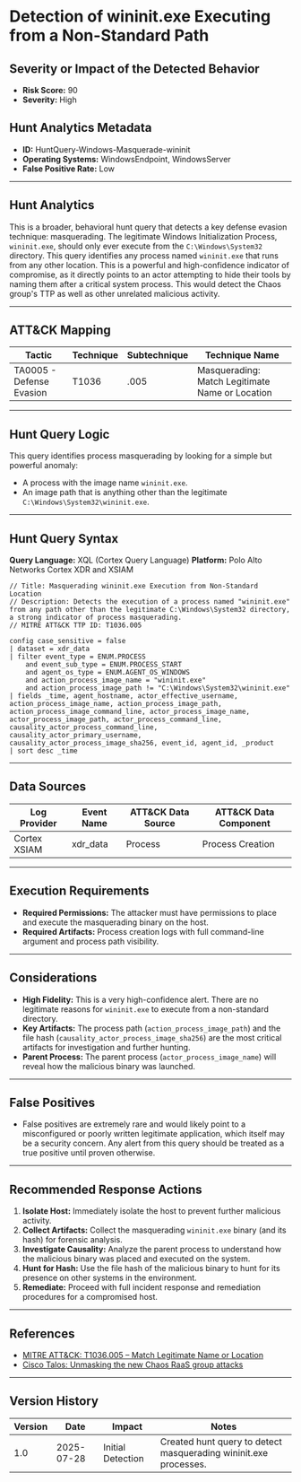 # Detection of wininit.exe Executing from a Non-Standard Path

## Severity or Impact of the Detected Behavior
- **Risk Score:** 90
- **Severity:** High

## Hunt Analytics Metadata

- **ID:** HuntQuery-Windows-Masquerade-wininit
- **Operating Systems:** WindowsEndpoint, WindowsServer
- **False Positive Rate:** Low

---

## Hunt Analytics

This is a broader, behavioral hunt query that detects a key defense evasion technique: masquerading. The legitimate Windows Initialization Process, `wininit.exe`, should only ever execute from the `C:\Windows\System32` directory. This query identifies any process named `wininit.exe` that runs from any other location. This is a powerful and high-confidence indicator of compromise, as it directly points to an actor attempting to hide their tools by naming them after a critical system process. This would detect the Chaos group's TTP as well as other unrelated malicious activity.

---

## ATT&CK Mapping

| Tactic                        | Technique   | Subtechnique | Technique Name                                 |
|-------------------------------|-------------|--------------|------------------------------------------------|
| TA0005 - Defense Evasion      | T1036       | .005         | Masquerading: Match Legitimate Name or Location|

---

## Hunt Query Logic

This query identifies process masquerading by looking for a simple but powerful anomaly:
- A process with the image name `wininit.exe`.
- An image path that is anything other than the legitimate `C:\Windows\System32\wininit.exe`.

---

## Hunt Query Syntax

**Query Language:** XQL (Cortex Query Language)
**Platform:** Polo Alto Networks Cortex XDR and XSIAM

```xql
// Title: Masquerading wininit.exe Execution from Non-Standard Location
// Description: Detects the execution of a process named "wininit.exe" from any path other than the legitimate C:\Windows\System32 directory, a strong indicator of process masquerading.
// MITRE ATT&CK TTP ID: T1036.005

config case_sensitive = false 
| dataset = xdr_data 
| filter event_type = ENUM.PROCESS 
    and event_sub_type = ENUM.PROCESS_START 
    and agent_os_type = ENUM.AGENT_OS_WINDOWS 
    and action_process_image_name = "wininit.exe" 
    and action_process_image_path != "C:\Windows\System32\wininit.exe" 
| fields _time, agent_hostname, actor_effective_username, action_process_image_name, action_process_image_path, action_process_image_command_line, actor_process_image_name, actor_process_image_path, actor_process_command_line, causality_actor_process_command_line, causality_actor_primary_username, causality_actor_process_image_sha256, event_id, agent_id, _product 
| sort desc _time
```

---

## Data Sources

| Log Provider | Event Name       | ATT&CK Data Source  | ATT&CK Data Component  |
|--------------|------------------|---------------------|------------------------|
| Cortex XSIAM | xdr_data         | Process             | Process Creation       |

---

## Execution Requirements

- **Required Permissions:** The attacker must have permissions to place and execute the masquerading binary on the host.
- **Required Artifacts:** Process creation logs with full command-line argument and process path visibility.

---

## Considerations

- **High Fidelity:** This is a very high-confidence alert. There are no legitimate reasons for `wininit.exe` to execute from a non-standard directory.
- **Key Artifacts:** The process path (`action_process_image_path`) and the file hash (`causality_actor_process_image_sha256`) are the most critical artifacts for investigation and further hunting.
- **Parent Process:** The parent process (`actor_process_image_name`) will reveal how the malicious binary was launched.

---

## False Positives

- False positives are extremely rare and would likely point to a misconfigured or poorly written legitimate application, which itself may be a security concern. Any alert from this query should be treated as a true positive until proven otherwise.

---

## Recommended Response Actions

1.  **Isolate Host:** Immediately isolate the host to prevent further malicious activity.
2.  **Collect Artifacts:** Collect the masquerading `wininit.exe` binary (and its hash) for forensic analysis.
3.  **Investigate Causality:** Analyze the parent process to understand how the malicious binary was placed and executed on the system.
4.  **Hunt for Hash:** Use the file hash of the malicious binary to hunt for its presence on other systems in the environment.
5.  **Remediate:** Proceed with full incident response and remediation procedures for a compromised host.

---

## References

- [MITRE ATT&CK: T1036.005 – Match Legitimate Name or Location](https://attack.mitre.org/techniques/T1036/005/)
- [Cisco Talos: Unmasking the new Chaos RaaS group attacks](https://blog.talosintelligence.com/new-chaos-ransomware/)

---

## Version History

| Version | Date       | Impact            | Notes                                                              |
|---------|------------|-------------------|--------------------------------------------------------------------|
| 1.0     | 2025-07-28 | Initial Detection | Created hunt query to detect masquerading wininit.exe processes.     |
